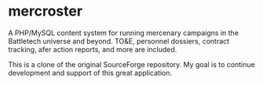 # mercroster

A PHP/MySQL content system for running mercenary campaigns in the Battletech universe and beyond. TO&E, personnel dossiers, contract tracking, afer action reports, and more are included.

This is a clone of the original SourceForge repository.  My goal is to continue development and support of this great application.

